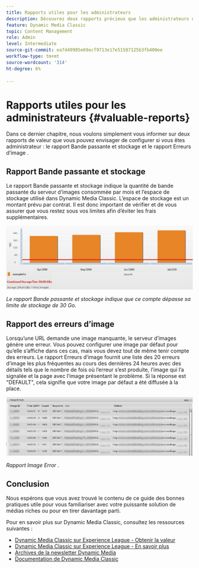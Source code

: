```yaml
---
title: Rapports utiles pour les administrateurs
description: Découvrez deux rapports précieux que les administrateurs de Dynamic Media Classic doivent envisager de configurer.
feature: Dynamic Media Classic
topic: Content Management
role: Admin
level: Intermediate
source-git-commit: ea7d49985e69ecf9713e17e51587125b3fb400ee
workflow-type: tm+mt
source-wordcount: '314'
ht-degree: 6%

---
```



# Rapports utiles pour les administrateurs {#valuable-reports}

Dans ce dernier chapitre, nous voulons simplement vous informer sur deux rapports de valeur que vous pouvez envisager de configurer si vous êtes administrateur : le rapport Bande passante et stockage et le rapport Erreurs d’image .

## Rapport Bande passante et stockage

Le rapport Bande passante et stockage indique la quantité de bande passante du serveur d’images consommée par mois et l’espace de stockage utilisé dans Dynamic Media Classic. L’espace de stockage est un montant prévu par contrat. Il est donc important de vérifier et de vous assurer que vous restez sous vos limites afin d’éviter les frais supplémentaires.

![image](assets/valuable-reports/reports-1.jpg)

_Le rapport Bande passante et stockage indique que ce compte dépasse sa limite de stockage de 30 Go._

## Rapport des erreurs d’image

Lorsqu’une URL demande une image manquante, le serveur d’images génère une erreur. Vous pouvez configurer une image par défaut pour qu’elle s’affiche dans ces cas, mais vous devez tout de même tenir compte des erreurs. Le rapport Erreurs d’image fournit une liste des 20 erreurs d’image les plus fréquentes au cours des dernières 24 heures avec des détails tels que le nombre de fois où l’erreur s’est produite, l’image qui l’a signalée et la page avec l’image présentant le problème. Si la réponse est &quot;DEFAULT&quot;, cela signifie que votre image par défaut a été diffusée à la place.

![image](assets/valuable-reports/reports-2.jpg)

_Rapport Image Error ._

## Conclusion

Nous espérons que vous avez trouvé le contenu de ce guide des bonnes pratiques utile pour vous familiariser avec votre puissante solution de médias riches ou pour en tirer davantage parti.

Pour en savoir plus sur Dynamic Media Classic, consultez les ressources suivantes :

- [Dynamic Media Classic sur Experience League - Obtenir la valeur](https://guided.adobe.com/?launch=AEM-5a#recommended/solutions/experience-manager)
- [Dynamic Media Classic sur Experience League - En savoir plus](https://guided.adobe.com/?launch=AEM-6a#recommended/solutions/experience-manager)
- [Archives de la newsletter Dynamic Media](https://experienceleague.adobe.com/docs/dynamic-media-classic/using/dynamic-media-newsletter.html)
- [Documentation de Dynamic Media Classic](https://experienceleague.adobe.com/docs/dynamic-media-classic/using/home.html)
